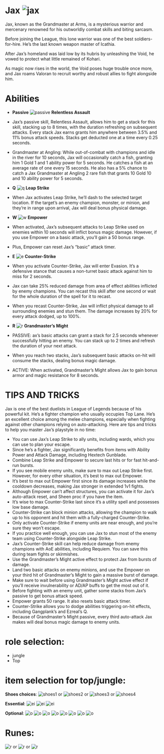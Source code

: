 # Jax ![jax](https://static.wikia.nocookie.net/leagueoflegends/images/f/f5/Jax_OriginalSquare.png/revision/latest/scale-to-width-down/42?cb=20230926225838)

Jax, known as the Grandmaster at Arms, is a mysterious warrior and mercenary renowned for his outworldly combat skills and biting sarcasm.

Before joining the League, this lone warrior was one of the best soldiers-for-hire. He’s the last known weapon master of Icathia.

After Jax’s homeland was laid low by its hubris by unleashing the Void, he vowed to protect what little remained of Kohari.

As magic now rises in the world, the Void poses huge trouble once more, and Jax roams Valoran to recruit worthy and robust allies to fight alongside him.


# Abilities
- **Passive** ![passive](https://static.wikia.nocookie.net/leagueoflegends/images/2/2d/Jax_Relentless_Assault.png/revision/latest?cb=20230929221538) **Relentless Assault** 
- Jax’s passive skill, Relentless Assault, allows him to get a stack for this skill, stacking up to 8 times, with the duration refreshing on subsequent attacks.
Every stack Jax earns grants him anywhere between 3.5% and 11% bonus attack speeds. Stacks get deducted one at a time every 0.25 seconds.

- Grandmaster at Angling: While out-of-combat with champions and idle in the river for 10 seconds, Jax will occasionally catch a fish, granting him 1 Gold 1 and 1 ability power for 5 seconds. He catches a fish at an average rate of one every 15 seconds. He also has a 5% chance to catch a Jax Grandmaster at Angling 2 rare fish that grants 10 Gold 10 and 10 ability power for 5 seconds.
  
- **Q** ![q](https://static.wikia.nocookie.net/leagueoflegends/images/c/ca/Jax_Leap_Strike.png/revision/latest?cb=20230929221423) **Leap Strike**
- When Jax activates Leap Strike, he’ll dash to the selected target location. If the target’s an enemy champion, monster, or minion, and they’re in range upon arrival, Jax will deal bonus physical damage.
  
- **W** ![w](https://static.wikia.nocookie.net/leagueoflegends/images/5/57/Jax_Empower.png/revision/latest?cb=20230929221204) **Empower**
- When activated, Jax’s subsequent attacks to Leap Strike used on enemies within 10 seconds will inflict bonus magic damage. However, if you use Empower on a basic attack, you’ll gain a 50 bonus range.
- Plus, Empower can reset Jax’s “basic” attack timer.
  
- **E** ![e](https://static.wikia.nocookie.net/leagueoflegends/images/9/9b/Jax_Counter_Strike.png/revision/latest?cb=20230929221107) **Counter-Strike**
- When you activate Counter-Strike, Jax will enter Evasion. It’s a defensive stance that causes a non-turret basic attack against him to miss for 2 seconds.
- Jax can take 25% reduced damage from area of effect abilities inflicted by enemy champions. You can recast this skill after one second or wait for the whole duration of the spell for it to recast.
- When you recast Counter-Strike, Jax will inflict physical damage to all surrounding enemies and stun them. The damage increases by 20% for every attack dodged, up to 100%.
  
- **R** ![r](https://static.wikia.nocookie.net/leagueoflegends/images/7/7f/Jax_Grandmaster-At-Arms.png/revision/latest?cb=20230929221259) **Grandmaster’s Might**
- PASSIVE: ax’s basic attacks can grant a stack for 2.5 seconds whenever successfully hitting an enemy. You can stack up to 2 times and refresh the duration of your next attack.
- When you reach two stacks, Jax’s subsequent basic attacks on-hit will consume the stacks, dealing bonus magic damage. 
- ACTIVE: When activated, Grandmaster’s Might allows Jax to gain bonus armor and magic resistance for 8 seconds.

# TIPS AND TRICKS

Jax is one of the best duelists in League of Legends because of his powerful kit. He’s a fighter champion who usually occupies Top Lane. He’s an excellent choice among the melee champions, especially when fighting against other champions relying on auto-attacking.
Here are tips and tricks to help you master Jax’s playstyle in no time:

- You can use Jax’s Leap Strike to ally units, including wards, which you can use to plan your escape. 
- Since he’s a fighter, Jax significantly benefits from items with Ability Power and Attack Damage, including Hextech Gunblade. 
- Combine Leap Strike and Empower to secure last hits or for fast hit-and-run bursts. 
- If you see mobile enemy units, make sure to max out Leap Strike first. However, for every other situation, it’s best to max out Empower. 
- It’s best to max out Empower first since its damage increases while the cooldown decreases, making Jax stronger in extended 1v1 fights. 
- Although Empower can’t affect structures, you can activate it for Jax’s auto-attack reset, and Sheen proc if you have the item. 
- It’s wise to max Counter-Strike last since it’s a utility spell and possesses low base damage. 
- Counter-Strike can block minion attacks, allowing the champion to walk up to his opponent and hit them with a fully-charged Counter-Strike. 
- Only activate Counter-Strike if enemy units are near enough, and you’re sure they won’t escape. 
- If you practice well enough, you can use Jax to stun most of the enemy team using Counter-Strike alongside Leap Strike. 
- Jax’s Counter-Strike skill can help reduce damage from enemy champions with AoE abilities, including Requiem. You can save this during team fights or skirmishes. 
- Use the Grandmaster’s Might active effect to protect Jax from bursts of damage. 
- Land two basic attacks on enemy minions, and use the Empower on your third hit of Grandmaster’s Might to gain a massive burst of damage. 
- Make sure to wait before using Grandmaster’s Might active effect if you’ll receive invulnerability or AD/AP buffs to get the most out of it. 
- Before fighting with an enemy unit, gather some stacks from Jax’s passive to get bonus attack speed. 
- Empower grants 50 range. It also resets basic attack timer. 
- Counter-Strike allows you to dodge abilities triggering on-hit effects, including Gangplank’s and Ezreal’s Q. 
- Because of Grandmaster’s Might passive, every third auto-attack Jax makes will deal bonus magic damage to enemy units.

# role selection:
- jungle
- Top

# item selection for top/jungle:
**Shoes choices**:
![shoes1](https://static.wikia.nocookie.net/leagueoflegends/images/1/14/Ionian_Boots_of_Lucidity_item.png/revision/latest/scale-to-width-down/40?cb=20201029200352) or
![shoes2](https://static.wikia.nocookie.net/leagueoflegends/images/b/be/Plated_Steelcaps_item.png/revision/latest/scale-to-width-down/40?cb=20201029223540) or
![shoes3](https://static.wikia.nocookie.net/leagueoflegends/images/9/96/Mercury%27s_Treads_item.png/revision/latest/scale-to-width-down/40?cb=20201027211544) or
![shoes4](https://static.wikia.nocookie.net/leagueoflegends/images/6/69/Boots_of_Swiftness_item.png/revision/latest/scale-to-width-down/40?cb=20201027193506)

**Essential**:
![ei](https://static.wikia.nocookie.net/leagueoflegends/images/3/3d/Trinity_Force_item.png/revision/latest/scale-to-width-down/40?cb=20201102200650)
![ei](https://static.wikia.nocookie.net/leagueoflegends/images/1/1c/Spear_of_Shojin_item.png/revision/latest/scale-to-width-down/40?cb=20221020150439)
![ei](https://static.wikia.nocookie.net/leagueoflegends/images/4/4f/Sundered_Sky_item.png/revision/latest/scale-to-width-down/40?cb=20231122033514)

**Optional**:
![o](https://static.wikia.nocookie.net/leagueoflegends/images/8/8f/Abyssal_Mask_item.png/revision/latest/scale-to-width-down/40?cb=20221019161205)
![o](https://static.wikia.nocookie.net/leagueoflegends/images/2/2f/Blade_of_the_Ruined_King_item.png/revision/latest/scale-to-width-down/40?cb=20230505015415)
![o](https://static.wikia.nocookie.net/leagueoflegends/images/1/1c/Death%27s_Dance_item.png/revision/latest/scale-to-width-down/40?cb=20221019161938)
![o](https://static.wikia.nocookie.net/leagueoflegends/images/3/37/Force_of_Nature_item.png/revision/latest/scale-to-width-down/40?cb=20201118204335)
![o](https://static.wikia.nocookie.net/leagueoflegends/images/5/58/Frozen_Heart_item.png/revision/latest/scale-to-width-down/40?cb=20210904173935)
![o](https://static.wikia.nocookie.net/leagueoflegends/images/c/c7/Jak%27Sho%2C_The_Protean_item.png/revision/latest/scale-to-width-down/40?cb=20221019174444)
![o](https://static.wikia.nocookie.net/leagueoflegends/images/9/9b/Sterak%27s_Gage_item.png/revision/latest/scale-to-width-down/40?cb=20201027215554)
![o](https://static.wikia.nocookie.net/leagueoflegends/images/1/16/Wit%27s_End_item.png/revision/latest/scale-to-width-down/40?cb=20201027220422)

# Runes:
![r](https://static.wikia.nocookie.net/leagueoflegends/images/f/f2/Lethal_Tempo_rune.png/revision/latest/scale-to-width-down/52?cb=20171126182145) or
![r](https://static.wikia.nocookie.net/leagueoflegends/images/2/20/Conqueror_rune.png/revision/latest/scale-to-width-down/52?cb=20180314225947) or
![r](https://static.wikia.nocookie.net/leagueoflegends/images/a/a3/Grasp_of_the_Undying_rune.png/revision/latest/scale-to-width-down/52?cb=20171126182107)

